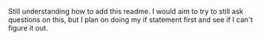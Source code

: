 Still understanding how to add this readme. I would aim to try to still ask questions on this, but I plan on doing my if statement first and see if I can't figure it out. 
